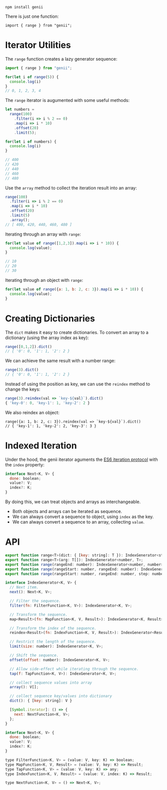 
```
npm install genii
```

There is just one function:

```
import { range } from "genii";
```

# Iterator Utilities

The `range` function creates a lazy generator sequence:

```js
import { range } from "genii";

for(let i of range(5)) {
  console.log(i)
}
// 0, 1, 2, 3, 4
```

The `range` iterator is augumented with some useful methods:

```js
let numbers =
  range(100)
    .filter(i => i % 2 == 0)
    .map(i => i * 10)
    .offset(20)
    .limit(5);

for(let i of numbers) {
  console.log(i)
}

// 400
// 420
// 440
// 460
// 480
```

Use the `array` method to collect the iteration result into an array:

```js
range(100)
  .filter(i => i % 2 == 0)
  .map(i => i * 10)
  .offset(20)
  .limit(5)
  .array();
// [ 400, 420, 440, 460, 480 ]
```

Iterating through an array with `range`:

```js
for(let value of range([1,2,3]).map(i => i * 10)) {
  console.log(value);
}

// 10
// 20
// 30
```

Iterating through an object with `range`:

```js
for(let value of range({a: 1, b: 2, c: 3}).map(i => i * 10)) {
  console.log(value);
}
```

# Creating Dictionaries

The `dict` makes it easy to create dictionaries.  To convert an array to a dictionary (using the array index as key):

```js
range([0,1,2]).dict()
// { '0': 0, '1': 1, '2': 2 }
```

We can achieve the same result with a number range:

```js
range(3).dict()
// { '0': 0, '1': 1, '2': 2 }
```

Instead of using the position as key, we can use the `reindex` method to change the keys:

```js
range(3).reindex(val => `key-${val}`).dict()
{ 'key-0': 0, 'key-1': 1, 'key-2': 2 }
```

We also reindex an object:

```
range({a: 1, b: 2, c: 3}).reindex(val => `key-${val}`).dict()
// { 'key-1': 1, 'key-2': 2, 'key-3': 3 }
```

# Indexed Iteration

Under the hood, the genii iterator aguments the [ES6 iteration protocol](https://developer.mozilla.org/en-US/docs/Web/JavaScript/Reference/Iteration_protocols) with the `index` property:

```js
interface Next<K, V> {
  done: boolean;
  value?: V;
  index?: K;
}
```

By doing this, we can treat objects and arrays as interchangeable.

+ Both objects and arrays can be iterated as sequence.
+ We can always convert a sequence to object, using `index` as the key.
+ We can always convert a sequence to an array, collecting `value`.

# API

```js
export function range<T>(dict: { [key: string]: T }): IndexGenerator<string, T>;
export function range<T>(arg: T[]): IndexGenerator<number, T>;
export function range(rangeEnd: number): IndexGenerator<number, number>;
export function range(rangeStart: number, rangeEnd: number): IndexGenerator<number, number>;
export function range(rangeStart: number, rangeEnd: number, step: number): IndexGenerator<number, number>;

interface IndexGenerator<K, V> {
  // Next item.
  next(): Next<K, V>;

  // Filter the sequence.
  filter(fn: FilterFunction<K, V>): IndexGenerator<K, V>;

  // Transform the sequence.
  map<Result>(fn: MapFunction<K, V, Result>): IndexGenerator<K, Result>;

  // Transform the index of the sequence.
  reindex<Result>(fn: IndexFunction<K, V, Result>): IndexGenerator<Result, V>;

  // Restrict the length of the sequence.
  limit(size: number): IndexGenerator<K, V>;

  // Shift the sequence.
  offset(offset: number): IndexGenerator<K, V>;

  // Allow side-effect while iterating through the sequence.
  tap(f: TapFunction<K, V>): IndexGenerator<K, V>;

  // collect sequence values into array
  array(): V[];

  // collect sequence key/values into dictionary
  dict(): { [key: string]: V }

  [Symbol.iterator]: () => {
    next: NextFunction<K, V>;
  };
}

interface Next<K, V> {
  done: boolean;
  value?: V;
  index?: K;
}

type FilterFunction<K, V> = (value: V, key: K) => boolean;
type MapFunction<K, V, Result> = (value: V, key: K) => Result;
type TapFunction<K, V> = (value: V, key: K) => any;
type IndexFunction<K, V, Result> = (value: V, index: K) => Result;

type NextFunction<K, V> = () => Next<K, V>;
```